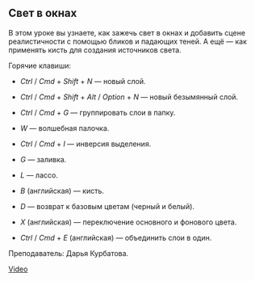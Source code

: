 ## Свет в окнах

В этом уроке вы узнаете, как зажечь свет в окнах и добавить сцене реалистичности с помощью бликов и падающих теней. А ещё — как применять кисть для создания источников света.

Горячие клавиши:

* *Ctrl* / *Cmd* + *Shift* + *N* — новый слой.

* *Ctrl* / *Cmd* + *Shift* + *Alt* / *Option* + *N* — новый безымянный слой.

* *Ctrl* / *Cmd* + *G* — группировать слои в папку.

* *W* — волшебная палочка.

* *Ctrl* / *Cmd* + *I* — инверсия выделения.

* *G* — заливка.

* *L* — лассо.

* *B* (английская) — кисть.

* *D* — возврат к базовым цветам (черный и белый).

* *X* (английская) — переключение основного и фонового цвета.

* *Ctrl* / *Cmd* + *E* (английская) — объединить слои в один.

Преподаватель: Дарья Курбатова.

[Video](https://player.softculture.cc/embed/online/PSH/PSH_76.19.07_L5-23_Lights)